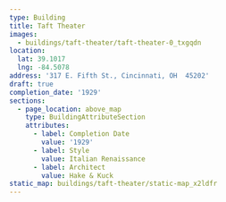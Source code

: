 ```yaml
---
type: Building
title: Taft Theater
images:
  - buildings/taft-theater/taft-theater-0_txgqdn
location:
  lat: 39.1017
  lng: -84.5078
address: '317 E. Fifth St., Cincinnati, OH  45202'
draft: true
completion_date: '1929'
sections:
  - page_location: above_map
    type: BuildingAttributeSection
    attributes:
      - label: Completion Date
        value: '1929'
      - label: Style
        value: Italian Renaissance
      - label: Architect
        value: Hake & Kuck
static_map: buildings/taft-theater/static-map_x2ldfr
---
```

